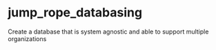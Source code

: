 # jump_rope_databasing
Create a database that is system agnostic and able to support multiple organizations
